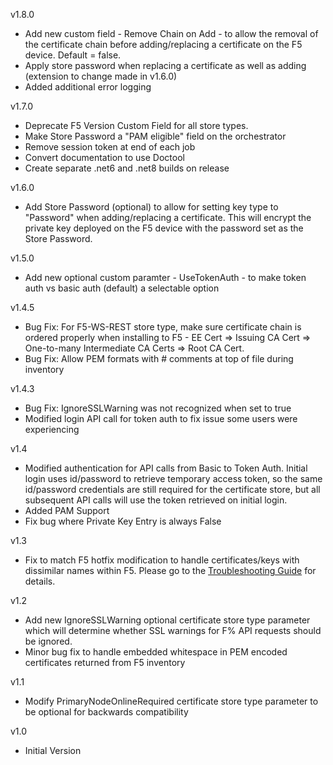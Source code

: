v1.8.0
- Add new custom field - Remove Chain on Add - to allow the removal of the certificate chain before adding/replacing a certificate on the F5 device.  Default = false.
- Apply store password when replacing a certificate as well as adding (extension to change made in v1.6.0)
- Added additional error logging

v1.7.0 
- Deprecate F5 Version Custom Field for all store types.
- Make Store Password a "PAM eligible" field on the orchestrator
- Remove session token at end of each job
- Convert documentation to use Doctool
- Create separate .net6 and .net8 builds on release

v1.6.0
- Add Store Password (optional) to allow for setting key type to "Password" when adding/replacing a certificate.  This will encrypt the private key deployed on the F5 device with the password set as the Store Password.

v1.5.0
- Add new optional custom paramter - UseTokenAuth - to make token auth vs basic auth (default) a selectable option

v1.4.5
- Bug Fix: For F5-WS-REST store type, make sure certificate chain is ordered properly when installing to F5 - EE Cert => Issuing CA Cert => One-to-many Intermediate CA Certs => Root CA Cert.
- Bug Fix: Allow PEM formats with # comments at top of file during inventory

v1.4.3
- Bug Fix: IgnoreSSLWarning was not recognized when set to true
- Modified login API call for token auth to fix issue some users were experiencing

v1.4
- Modified authentication for API calls from Basic to Token Auth.  Initial login uses id/password to retrieve temporary access token, so the same id/password credentials are still required for the certificate store, but all subsequent API calls will use the token retrieved on initial login.
- Added PAM Support
- Fix bug where Private Key Entry is always False

v1.3
- Fix to match F5 hotfix modification to handle certificates/keys with dissimilar names within F5.  Please go to the [Troubleshooting Guide](Troubleshooting.md#certificate-renewal-error) for details.

v1.2
- Add new IgnoreSSLWarning optional certificate store type parameter which will determine whether SSL warnings for F% API requests should be ignored.
- Minor bug fix to handle embedded whitespace in PEM encoded certificates returned from F5 inventory

v1.1
- Modify PrimaryNodeOnlineRequired certificate store type parameter to be optional for backwards compatibility

v1.0  
- Initial Version

